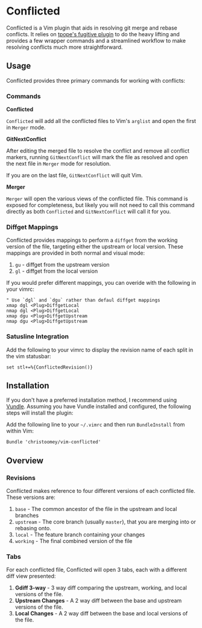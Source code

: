 Conflicted
==========

Conflicted is a Vim plugin that aids in resolving git merge and rebase
conflicts. It relies on [tpope's fugitive plugin][] to do the heavy lifting and
provides a few wrapper commands and a streamlined workflow to make resolving
conflicts much more straightforward.

[tpope's fugitive plugin]: https://github.com/tpope/vim-fugitive

Usage
-----

Conflicted provides three primary commands for working with conflicts:

### Commands

**Conflicted**

`Conflicted` will add all the conflicted files to Vim's `arglist` and open
the first in `Merger` mode.

**GitNextConflict**

After editing the merged file to resolve the conflict and remove all conflict
markers, running `GitNextConflict` will mark the file as resolved and open
the next file in `Merger` mode for resolution.

If you are on the last file, `GitNextConflict` will quit Vim.

**Merger**

`Merger` will open the various views of the conflicted file. This command is
exposed for completeness, but likely you will not need to call this command
directly as both `Conflicted` and `GitNextConflict` will call it for you.

### Diffget Mappings

Conflicted provides mappings to perform a `diffget` from the working version
of the file, targeting either the upstream or local version. These mappings
are provided in both normal and visual mode:

1. `gu` - diffget from the upstream version
1. `gl` - diffget from the local version

If you would prefer different mappings, you can overide with the following in
your vimrc:

``` vim
" Use `dgl` and `dgu` rather than defaul diffget mappings
xmap dgl <Plug>DiffgetLocal
nmap dgl <Plug>DiffgetLocal
xmap dgu <Plug>DiffgetUpstream
nmap dgu <Plug>DiffgetUpstream
```

### Satusline Integration

Add the following to your vimrc to display the revision name of each split in
the vim statusbar:

``` vim
set stl+=%{ConflictedRevision()}
```

Installation
------------

If you don't have a preferred installation method, I recommend using [Vundle][].
Assuming you have Vundle installed and configured, the following steps will
install the plugin:

Add the following line to your `~/.vimrc` and then run `BundleInstall` from
within Vim:

``` vim
Bundle 'christoomey/vim-conflicted'
```

Overview
--------

### Revisions

Conflicted makes reference to four different versions of each conflicted
file. These versions are:

1. `base` - The common ancestor of the file in the upstream and local branches
1. `upstream` - The core branch (usually `master`), that you are merging into
   or rebasing onto.
1. `local` - The feature branch containing your changes
1. `working` - The final combined version of the file

### Tabs

For each conflicted file, Conflicted will open 3 tabs, each with a different
diff view presented:

1. **Gdiff 3-way** - 3 way diff comparing the upstream, working, and local
   versions of the file.
1. **Upstream Changes** - A 2 way diff between the base and upstream versions
   of the file.
1. **Local Changes** - A 2 way diff between the base and local versions of
   the file.

[Vundle]: https://github.com/gmarik/vundle
